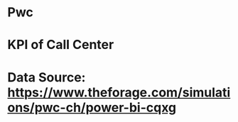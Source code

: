 # Pwc
# KPI of Call Center
# Data Source: https://www.theforage.com/simulations/pwc-ch/power-bi-cqxg
